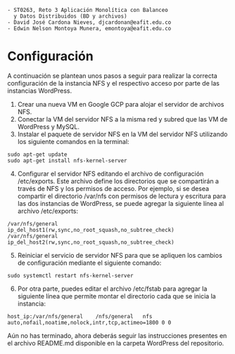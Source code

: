 ``` 
- ST0263, Reto 3 Aplicación Monolítica con Balanceo
  y Datos Distribuidos (BD y archivos)
- David José Cardona Nieves, djcardonan@eafit.edu.co
- Edwin Nelson Montoya Munera, emontoya@eafit.edu.co
```

# Configuración

A continuación se plantean unos pasos a seguir para realizar la correcta configuración de la instancia NFS y el respectivo acceso por parte de las instancias WordPress.

1. Crear una nueva VM en Google GCP para alojar el servidor de archivos NFS.
2. Conectar la VM del servidor NFS a la misma red y subred que las VM de WordPress y MySQL.
3. Instalar el paquete de servidor NFS en la VM del servidor NFS utilizando los siguiente comandos en la terminal:

``` Shell
sudo apt-get update
sudo apt-get install nfs-kernel-server
```
4. Configurar el servidor NFS editando el archivo de configuración /etc/exports. Este archivo define los directorios que se compartirán a través de NFS y los permisos de acceso. Por ejemplo, si se desea compartir el directorio /var/nfs con permisos de lectura y escritura para las dos instancias de WordPress, se puede agregar la siguiente línea al archivo /etc/exports:

``` Shell
/var/nfs/general  ip_del_host1(rw,sync,no_root_squash,no_subtree_check)
/var/nfs/general  ip_del_host2(rw,sync,no_root_squash,no_subtree_check)
``` 

5. Reiniciar el servicio de servidor NFS para que se apliquen los cambios de configuración mediante el siguiente comando:

``` Shell
sudo systemctl restart nfs-kernel-server
```

6. Por otra parte, puedes editar el archivo /etc/fstab para agregar la siguiente línea que permite montar el directorio cada que se inicia la instancia:

``` Shell
host_ip:/var/nfs/general    /nfs/general   nfs auto,nofail,noatime,nolock,intr,tcp,actimeo=1800 0 0
```

Aún no has terminado, ahora deberás seguir las instrucciones presentes en el archivo README.md disponible en la carpeta WordPress del repositorio.